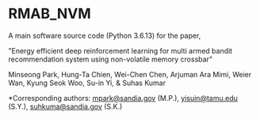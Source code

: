 # RMAB_NVM
A main software source code (Python 3.6.13) for the paper,

"Energy efficient deep reinforcement learning for multi armed bandit recommendation system using non-volatile memory crossbar"

Minseong Park, Hung-Ta Chien, Wei-Chen Chen, Arjuman Ara Mimi, Weier Wan, Kyung Seok Woo, Su-in Yi, & Suhas Kumar

*Corresponding authors: mpark@sandia.gov (M.P.), yisuin@tamu.edu (S.Y.), suhkuma@sandia.gov (S.K.)
